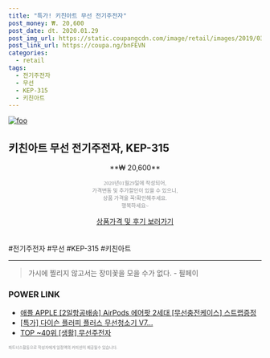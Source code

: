 ```yaml
--- 
title: "특가! 키친아트 무선 전기주전자" 
post_money: ₩. 20,600 
post_date: dt. 2020.01.29 
post_img_url: https://static.coupangcdn.com/image/retail/images/2019/03/18/15/2/527afaaf-e17f-49d5-a041-7fc314bddfb3.jpg 
post_link_url: https://coupa.ng/bnFEVN 
categories: 
  - retail 
tags: 
  - 전기주전자 
  - 무선 
  - KEP-315 
  - 키친아트 
--- 
```

[![foo](https://static.coupangcdn.com/image/retail/images/2019/03/18/15/2/527afaaf-e17f-49d5-a041-7fc314bddfb3.jpg)](https://coupa.ng/bnFEVN) 

## 키친아트 무선 전기주전자, KEP-315 
<p style="text-align: center;">**₩ 20,600**</p> 
<p style="text-align: center;"><span style="color: #898c8f; font-family: Georgia,Times,serif; font-size: 0.75em;">2020년01월29일에 작성되어, <br>가격변동 및 추가할인이 있을 수 있으니,<br> 상품 가격을 꼭!확인해주세요.<br>행복하세요~</span> 
</p>	 
<div markdown="0" style="text-align: center;"><a href="https://coupa.ng/bnFEVN" class="btn btn--success">상품가격 및 후기 보러가기</a></div> 
<br><br> 
  #전기주전자 #무선 #KEP-315 #키친아트 
<hr> 

> 가시에 찔리지 않고서는 장미꽃을 모을 수가 없다. - 필페이 


### POWER LINK

* <a href="https://blog.naver.com/fasyy4321/221789693626" target="_blank">애플 APPLE [2일항공배송] AirPods 에어팟 2세대 [무선충전케이스] 스트랩증정 </a>
* <a href="https://blog.naver.com/an0733/221790448973" target="_blank">[특가] 다이슨 플러피 플러스 무선청소기 V7...</a>
* <a href="https://blog.naver.com/an0733/221788402052" target="_blank"> TOP ~40위 [생활] 무선주전자</a>

<span style="color: #898c8f; font-family: Georgia,Times,serif; font-size: 0.55em;">파트너스활동으로 작성자에게 일정액의 커미션이 제공될수 있습니다.</span> 
